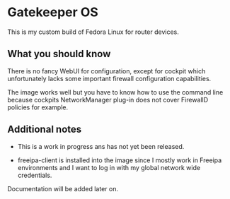# Gatekeeper OS

This is my custom build of Fedora Linux for router devices.  

## What you should know

There is no fancy WebUI for configuration, except for cockpit which
unfortunately lacks some important firewall configuration capabilities.

The image works well but you have to know how to use the command line because
cockpits NetworkManager plug-in does not cover FirewallD policies for example.

## Additional notes

- This is a work in progress ans has not yet been released.

- freeipa-client is installed into the image since I mostly work in Freeipa
environments and I want to log in with my global network wide credentials.  
  
Documentation will be added later on.

